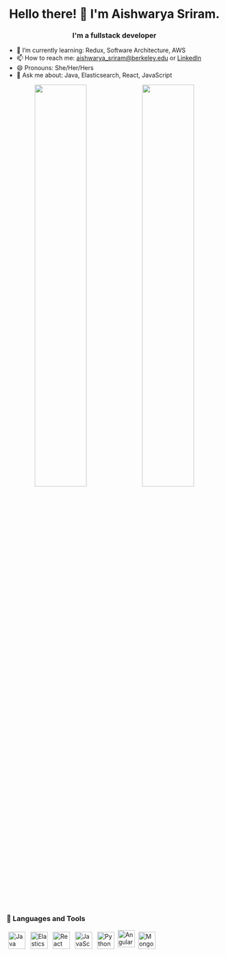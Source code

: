 <!--
**aishwarya1712/aishwarya1712** is a ✨ _special_ ✨ repository because its `README.md` (this file) appears on your GitHub profile.

Here are some ideas to get you started:

- 🔭 I’m currently working on ...
- 🌱 I’m currently learning ...
- 👯 I’m looking to collaborate on ...
- 🤔 I’m looking for help with ...
- 💬 Ask me about ...
- 📫 How to reach me: ...
- 😄 Pronouns: ...
- ⚡ Fun fact: ...
-->

<h1 align="center">Hello there! 👋 I'm Aishwarya Sriram.</h1>
<h3 align="center">I'm a fullstack developer</h3>


- 🌱 I’m currently learning: Redux, Software Architecture, AWS
- 📫 How to reach me: aishwarya_sriram@berkeley.edu or [LinkedIn](http://www.linkedin.com/in/aishwarya-sriram)
- 😄 Pronouns: She/Her/Hers
- 💬 Ask me about: Java, Elasticsearch, React, JavaScript

<p align="center">
  <img width="49%" src="https://github-readme-stats.vercel.app/api?username=aishwarya1712&show_icons=true&theme=tokyonight" />
  <img width="49%" src="https://github-readme-streak-stats.herokuapp.com/?user=aishwarya1712&theme=tokyonight&theme=tokyonight" />
</p>

<h3 align="left">🧰 Languages and Tools</h3>
<p align="left">
<img src="https://upload.wikimedia.org/wikipedia/en/thumb/3/30/Java_programming_language_logo.svg/800px-Java_programming_language_logo.svg.png" alt="Java" height="40" style="vertical-align:top; margin:4px">
<img src="https://upload.wikimedia.org/wikipedia/commons/thumb/f/f4/Elasticsearch_logo.svg/480px-Elasticsearch_logo.svg.png" alt="Elasticsearch" height="40" style="vertical-align:top; margin:4px">
<img src="https://upload.wikimedia.org/wikipedia/commons/thumb/a/a7/React-icon.svg/240px-React-icon.svg.png" alt="React" height="40" style="vertical-align:top; margin:4px">
<img src="https://1000logos.net/wp-content/uploads/2020/09/JavaScript-Logo.png" alt="JavaScript" alt="JavaScript" height="40" style="vertical-align:top; margin:4px">
<img src="https://upload.wikimedia.org/wikipedia/commons/thumb/c/c3/Python-logo-notext.svg/242px-Python-logo-notext.svg.png" alt="Python" height="40" style="vertical-align:top; margin:4px">
<img src="https://upload.wikimedia.org/wikipedia/commons/thumb/c/cf/Angular_full_color_logo.svg/500px-Angular_full_color_logo.svg.png" alt="Angular" height="40" style="vertical-align:top; margin:4px>
<img src="https://upload.wikimedia.org/wikipedia/commons/thumb/2/27/PHP-logo.svg/242px-PHP-logo.svg.png" alt="PHP" height="40" style="vertical-align:top; margin:4px">
<img src="https://upload.wikimedia.org/wikipedia/commons/thumb/9/93/MongoDB_Logo.svg/500px-MongoDB_Logo.svg.png" alt="MongoDB" height="40" style="vertical-align:top; margin:4px">
</p>
